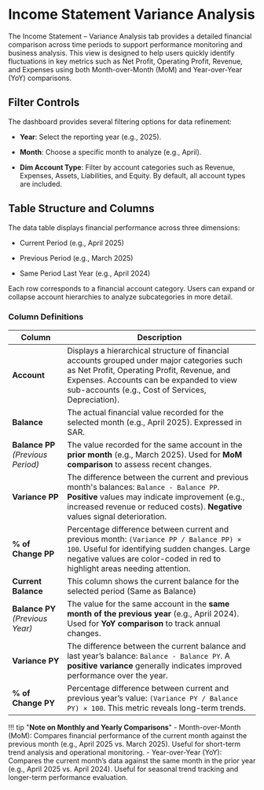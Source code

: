 # **Income Statement Variance Analysis**

The Income Statement – Variance Analysis tab provides a detailed financial comparison across time periods to support performance monitoring and business analysis. This view is designed to help users quickly identify fluctuations in key metrics such as Net Profit, Operating Profit, Revenue, and Expenses using both Month-over-Month (MoM) and Year-over-Year (YoY) comparisons.

## **Filter Controls**

The dashboard provides several filtering options for data refinement:

- **Year**: Select the reporting year (e.g., 2025).

- **Month**: Choose a specific month to analyze (e.g., April).

- **Dim Account Type**: Filter by account categories such as Revenue, Expenses, Assets, Liabilities, and Equity. By default, all account types are included.
 
## **Table Structure and Columns**

The data table displays financial performance across three dimensions:

- Current Period (e.g., April 2025)

- Previous Period (e.g., March 2025)

- Same Period Last Year (e.g., April 2024)

Each row corresponds to a financial account category. Users can expand or collapse account hierarchies to analyze subcategories in more detail.

### **Column Definitions** 

| **Column**                         | **Description**                                                                                                                                                                                                                                           |
| ---------------------------------- | --------------------------------------------------------------------------------------------------------------------------------------------------------------------------------------------------------------------------------------------------------- |
| **Account**                        | Displays a hierarchical structure of financial accounts grouped under major categories such as Net Profit, Operating Profit, Revenue, and Expenses. Accounts can be expanded to view sub-accounts (e.g., Cost of Services, Depreciation). |
| **Balance**                        | The actual financial value recorded for the selected month (e.g., April 2025). Expressed in SAR.                                                                 |
| **Balance PP** *(Previous Period)* | The value recorded for the same account in the **prior month** (e.g., March 2025). Used for **MoM comparison** to assess recent changes.                                                                                                                  |
| **Variance PP**                    | The difference between the current and previous month's balances: `Balance - Balance PP`. <br>**Positive** values may indicate improvement (e.g., increased revenue or reduced costs). **Negative** values signal deterioration.                          |
| **% of Change PP**                 | Percentage difference between current and previous month: `(Variance PP / Balance PP) × 100`. Useful for identifying sudden changes. Large negative values are color-coded in red to highlight areas needing attention.                                   |
| **Current Balance**                | This column shows the current balance for the selected period (Same as Balance)                                                                                               |
| **Balance PY** *(Previous Year)*   | The value for the same account in the **same month of the previous year** (e.g., April 2024). Used for **YoY comparison** to track annual changes.                                                                                                        |
| **Variance PY**                    | The difference between the current balance and last year’s balance: `Balance - Balance PY`. A **positive variance** generally indicates improved performance over the year.                                                                               |
| **% of Change PY**                 | Percentage difference between current and previous year’s value: `(Variance PY / Balance PY) × 100`. This metric reveals long-term trends. |

!!! tip "**Note on Monthly and Yearly Comparisons**"
    - Month-over-Month (MoM): Compares financial performance of the current month against the previous month (e.g., April 2025 vs. March 2025). Useful for short-term trend analysis and operational monitoring.
    - Year-over-Year (YoY): Compares the current month’s data against the same month in the prior year (e.g., April 2025 vs. April 2024). Useful for seasonal trend tracking and longer-term performance evaluation.